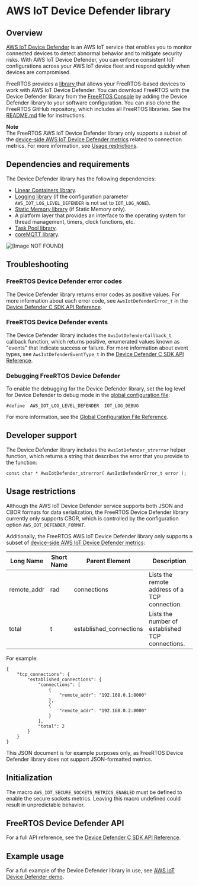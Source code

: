 # AWS IoT Device Defender library<a name="afr-device-defender-library"></a>

## Overview<a name="freertos-defender-overview"></a>

[AWS IoT Device Defender](https://docs.aws.amazon.com/iot/latest/developerguide/device-defender.html) is an AWS IoT service that enables you to monitor connected devices to detect abnormal behavior and to mitigate security risks\. With AWS IoT Device Defender, you can enforce consistent IoT configurations across your AWS IoT device fleet and respond quickly when devices are compromised\.

FreeRTOS provides a [library ](https://docs.aws.amazon.com/freertos/latest/lib-ref/c-sdk/defender/index.html) that allows your FreeRTOS\-based devices to work with AWS IoT Device Defender\. You can download FreeRTOS with the Device Defender library from the [FreeRTOS Console](https://console.aws.amazon.com/freertos) by adding the Device Defender library to your software configuration\. You can also clone the FreeRTOS GitHub repository, which includes all FreeRTOS libraries\. See the [ README\.md](https://github.com/aws/amazon-freertos/blob/master/README.md) file for instructions\.

**Note**  
The FreeRTOS AWS IoT Device Defender library only supports a subset of the [device\-side AWS IoT Device Defender metrics](https://docs.aws.amazon.com/iot/latest/developerguide/device-defender-detect.html#DetectMetricsMessages) related to connection metrics\. For more information, see [Usage restrictions](#freertos-defender-restrictions)\.

## Dependencies and requirements<a name="freertos-defender-dependencies"></a>

The Device Defender library has the following dependencies:
+ [Linear Containers library](lib-linear.md)\.
+ [Logging library](lib-logging.md) \(if the configuration parameter `AWS_IOT_LOG_LEVEL_DEFENDER` is not set to `IOT_LOG_NONE`\)\.
+ [Static Memory library](lib-static.md) \(if Static Memory only\)\.
+ A platform layer that provides an interface to the operating system for thread management, timers, clock functions, etc\.
+ [Task Pool library](task-pool.md)\.
+ [coreMQTT library](coremqtt.md)\.

![\[Image NOT FOUND\]](http://docs.aws.amazon.com/freertos/latest/userguide/images/defender-dependencies.png)

## Troubleshooting<a name="freertos-defender-troubleshooting"></a>

### FreeRTOS Device Defender error codes<a name="afr-device-defender-error-codes"></a>

The Device Defender library returns error codes as positive values\. For more information about each error code, see `AwsIotDefenderError_t` in the [Device Defender C SDK API Reference](https://docs.aws.amazon.com/freertos/latest/lib-ref/c-sdk/defender/index.html)\.

### FreeRTOS Device Defender events<a name="afr-device-defender-events"></a>

The Device Defender library includes the `AwsIotDefenderCallback_t` callback function, which returns positive, enumerated values known as "events" that indicate success or failure\. For more information about event types, see `AwsIotDefenderEventType_t` in the [Device Defender C SDK API Reference](https://docs.aws.amazon.com/freertos/latest/lib-ref/c-sdk/defender/index.html)\.

### Debugging FreeRTOS Device Defender<a name="afr-device-defender-debugging"></a>

To enable the debugging for the Device Defender library, set the log level for Device Defender to debug mode in the [global configuration file](dev-guide-freertos-libraries.md#lib-config):

```
#define  AWS_IOT_LOG_LEVEL_DEFENDER  IOT_LOG_DEBUG
```

For more information, see the [Global Configuration File Reference](https://docs.aws.amazon.com/freertos/latest/lib-ref/c-sdk/main/global_library_config.html#IOT_CONFIG_FILE)\.

## Developer support<a name="freertos-defender-support"></a>

The Device Defender library includes the `AwsIotDefender_strerror` helper function, which returns a string that describes the error that you provide to the function:

```
const char * AwsIotDefender_strerror( AwsIotDefenderError_t error );
```

## Usage restrictions<a name="freertos-defender-restrictions"></a>

Although the AWS IoT Device Defender service supports both JSON and CBOR formats for data serialization, the FreeRTOS Device Defender library currently only supports CBOR, which is controlled by the configuration option `AWS_IOT_DEFENDER_FORMAT`\.

Additionally, the FreeRTOS AWS IoT Device Defender library only supports a subset of [device\-side AWS IoT Device Defender metrics](https://docs.aws.amazon.com/iot/latest/developerguide/device-defender-detect.html#DetectMetricsMessages):


| Long Name | Short Name | Parent Element | Description | 
| --- | --- | --- | --- | 
| remote\_addr | rad | connections | Lists the remote address of a TCP connection\. | 
| total | t | established\_connections | Lists the number of established TCP connections\. | 

For example:

```
{
    "tcp_connections": {
        "established_connections": {
            "connections": [
                {
                    "remote_addr": "192.168.0.1:8000"
                },
                {
                    "remote_addr": "192.168.0.2:8000"
                }
            ],
            "total": 2
        }
    }
}
```

This JSON document is for example purposes only, as FreeRTOS Device Defender library does not support JSON\-formatted metrics\.

## Initialization<a name="afr-device-defender-init"></a>

The macro `AWS_IOT_SECURE_SOCKETS_METRICS_ENABLED` must be defined to enable the secure sockets metrics\. Leaving this macro undefined could result in unpredictable behavior\.

## FreeRTOS Device Defender API<a name="afr-device-defender-api"></a>

For a full API reference, see the [Device Defender C SDK API Reference](https://docs.aws.amazon.com/freertos/latest/lib-ref/c-sdk/defender/index.html)\.

## Example usage<a name="freertos-defender-example"></a>

For a full example of the Device Defender library in use, see [AWS IoT Device Defender demo](dd-demo.md)\.